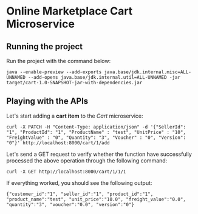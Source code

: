 # Online Marketplace Cart Microservice

## Running the project

Run the project with the command below:
```
java --enable-preview --add-exports java.base/jdk.internal.misc=ALL-UNNAMED --add-opens java.base/jdk.internal.util=ALL-UNNAMED -jar target/cart-1.0-SNAPSHOT-jar-with-dependencies.jar
```

## Playing with the APIs

Let's start adding a <b>cart item</b> to the <i>Cart</i> microservice:
```
curl -X PATCH -H "Content-Type: application/json" -d '{"SellerId": "1", "ProductId": "1", "ProductName" : "test", "UnitPrice" : "10", "FreightValue" : "0", "Quantity": "3", "Voucher" : "0", "Version": "0"}' http://localhost:8000/cart/1/add
```

Let's send a GET request to verify whether the function have successfully processed the above operation through the following command:
```
curl -X GET http://localhost:8000/cart/1/1/1
```

If everything worked, you should see the following output:
```
{"customer_id":"1", "seller_id":"1", "product_id":"1", "product_name":"test", "unit_price":"10.0", "freight_value":"0.0", "quantity":"3", "voucher":"0.0", "version":"0"}
```

